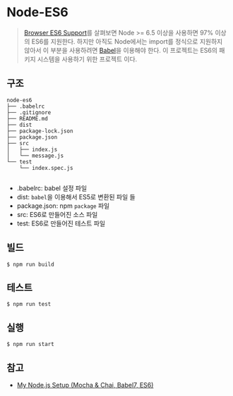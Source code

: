 # Node-ES6

> [Browser ES6 Support](https://kangax.github.io/compat-table/es6/)를 살펴보면 Node >= 6.5 이상을 사용하면 97% 이상의 ES6를 지원한다.
> 하지만 아직도 Node에서는 import를 정식으로 지원하지 않아서 이 부분을 사용하려면 [Babel](https://babeljs.io/)을 이용해야 한다.
> 이 프로젝트는 ES6의 패키지 시스템을 사용하기 위한 프로젝트 이다.

## 구조
```
node-es6
├── .babelrc
├── .gitignore
├── README.md
├── dist
├── package-lock.json
├── package.json
├── src
│   ├── index.js
│   └── message.js
└── test
    └── index.spec.js


```
- .babelrc: babel 설정 파일
- dist: `babel`을 이용해서 ES5로 변환된 파일 들
- package.json: npm `package` 파일
- src: ES6로 만들어진 소스 파일
- test: ES6로 만들어진 테스트 파일

## 빌드
```
$ npm run build
```

## 테스트
```
$ npm run test
```

## 실행
```
$ npm run start
```

## 참고
- [My Node.js Setup (Mocha & Chai, Babel7, ES6)](https://dev.to/bnorbertjs/my-nodejs-setup-mocha--chai-babel7-es6-43ei)